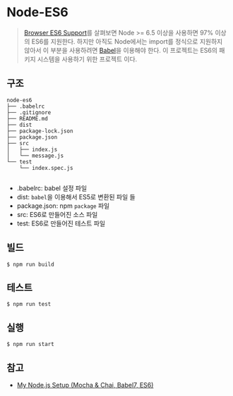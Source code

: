 # Node-ES6

> [Browser ES6 Support](https://kangax.github.io/compat-table/es6/)를 살펴보면 Node >= 6.5 이상을 사용하면 97% 이상의 ES6를 지원한다.
> 하지만 아직도 Node에서는 import를 정식으로 지원하지 않아서 이 부분을 사용하려면 [Babel](https://babeljs.io/)을 이용해야 한다.
> 이 프로젝트는 ES6의 패키지 시스템을 사용하기 위한 프로젝트 이다.

## 구조
```
node-es6
├── .babelrc
├── .gitignore
├── README.md
├── dist
├── package-lock.json
├── package.json
├── src
│   ├── index.js
│   └── message.js
└── test
    └── index.spec.js


```
- .babelrc: babel 설정 파일
- dist: `babel`을 이용해서 ES5로 변환된 파일 들
- package.json: npm `package` 파일
- src: ES6로 만들어진 소스 파일
- test: ES6로 만들어진 테스트 파일

## 빌드
```
$ npm run build
```

## 테스트
```
$ npm run test
```

## 실행
```
$ npm run start
```

## 참고
- [My Node.js Setup (Mocha & Chai, Babel7, ES6)](https://dev.to/bnorbertjs/my-nodejs-setup-mocha--chai-babel7-es6-43ei)